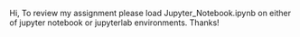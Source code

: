Hi, 
To review my assignment please load Jupyter_Notebook.ipynb on either of jupyter notebook or jupyterlab environments.
Thanks!

